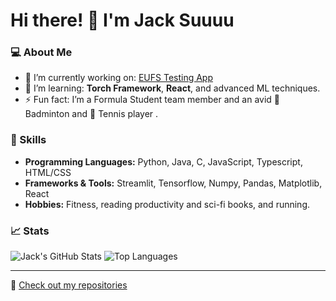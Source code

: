 # Hi there! 👋 I'm Jack Suuuu

### 💻 About Me
- 🔭 I’m currently working on: [EUFS Testing App](https://github.com/your-link-here)
- 🌱 I’m learning: **Torch Framework**, **React**, and advanced ML techniques.
- ⚡ Fun fact: I’m a Formula Student team member and an avid 🏸 Badminton and 🎾 Tennis player .

### 🚀 Skills
- **Programming Languages:** Python, Java, C, JavaScript, Typescript, HTML/CSS
- **Frameworks & Tools:** Streamlit, Tensorflow, Numpy, Pandas, Matplotlib, React
- **Hobbies:** Fitness, reading productivity and sci-fi books, and running.

### 📈 Stats
![Jack's GitHub Stats](https://github-readme-stats.vercel.app/api?username=JackSuuu&show_icons=true&theme=radical)
![Top Languages](https://github-readme-stats.vercel.app/api/top-langs/?username=JackSuuu&layout=compact&theme=radical)

---

📝 [Check out my repositories](https://github.com/JackSuuu?tab=repositories)
